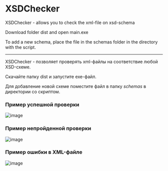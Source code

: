 # XSDChecker


XSDChecker - allows you to check the xml-file on xsd-schema

Download folder dist and open main.exe

To add a new schema, place the file in the schemas folder in the directory with the script.

-----------------------------------------------------------------------------------
XSDChecker - позволяет проверять xml-файлы на соответствие любой XSD-схеме.

Скачайте папку dist и запустите exe-файл.

Для добавление новой схеме поместите файл в папку *schemas* в директории со скриптом.

### Пример успешной проверки
![image](https://github.com/user-attachments/assets/e0135323-32d0-469b-87f5-27b25d42375f)

### Пример непройденной проверки
![image](https://github.com/user-attachments/assets/7119b0ef-30f2-48e0-bcee-9218937fa075)

### Пример ошибки в XML-файле
![image](https://github.com/user-attachments/assets/a8416590-0554-4d77-9a40-a4b6337b334c)
